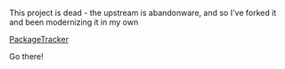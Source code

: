 This project is dead - the upstream is abandonware, and so I've forked it
and been modernizing it in my own

[PackageTracker](https://github.com/alertedsnake/packagetracker)

Go there!
